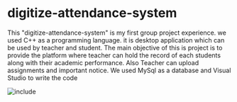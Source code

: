 # digitize-attendance-system
This "digitize-attendance-system" is my first group project experience. we used C++ as a programming language.
it is desktop application which can be used by teacher and student.
The main objective of this is project is to provide the platform where teacher can hold the record of each students along with their academic performance. Also Teacher can upload assignments and important notice.
We used MySql as a database and Visual Studio to write the code

![include](https://user-images.githubusercontent.com/49742337/99904317-3a7e5e00-2cf2-11eb-9ea5-310f54954445.png)

